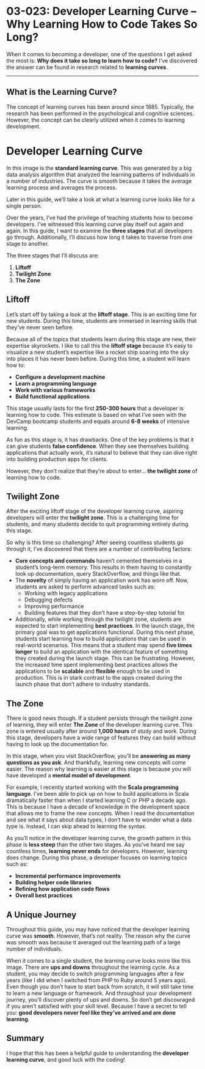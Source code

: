 # 03-023: Developer Learning Curve – Why Learning How to Code Takes So Long?

When it comes to becoming a developer, one of the questions I get asked the most is: **Why does it take so long to learn how to code?** I’ve discovered the answer can be found in research related to **learning curves**.

---

## What is the Learning Curve?

The concept of learning curves has been around since 1885. Typically, the research has been performed in the psychological and cognitive sciences. However, the concept can be clearly utilized when it comes to learning development.

# Developer Learning Curve



In this image is the **standard learning curve**. This was generated by a big data analysis algorithm that analyzed the learning patterns of individuals in a number of industries. The curve is smooth because it takes the average learning process and averages the process.

Later in this guide, we’ll take a look at what a learning curve looks like for a single person.

Over the years, I’ve had the privilege of teaching students how to become developers. I’ve witnessed this learning curve play itself out again and again. In this guide, I want to examine the **three stages** that all developers go through. Additionally, I’ll discuss how long it takes to traverse from one stage to another.

The three stages that I’ll discuss are:

1. **Liftoff**
2. **Twilight Zone**
3. **The Zone**

## Liftoff



Let’s start off by taking a look at the **liftoff stage**. This is an exciting time for new students. During this time, students are immersed in learning skills that they’ve never seen before.

Because all of the topics that students learn during this stage are new, their expertise skyrockets. I like to call this the **liftoff stage** because it’s easy to visualize a new student’s expertise like a rocket ship soaring into the sky into places it has never been before. During this time, a student will learn how to:

- **Configure a development machine**
- **Learn a programming language**
- **Work with various frameworks**
- **Build functional applications**

This stage usually lasts for the first **250-300 hours** that a developer is learning how to code. This estimate is based on what I’ve seen with the DevCamp bootcamp students and equals around **6-8 weeks** of intensive learning.

As fun as this stage is, it has drawbacks. One of the key problems is that it can give students **false confidence**. When they see themselves building applications that actually work, it’s natural to believe that they can dive right into building production apps for clients.

However, they don’t realize that they’re about to enter… **the twilight zone** of learning how to code.

## Twilight Zone



After the exciting liftoff stage of the developer learning curve, aspiring developers will enter the **twilight zone**. This is a challenging time for students, and many students decide to quit programming entirely during this stage.

So why is this time so challenging? After seeing countless students go through it, I’ve discovered that there are a number of contributing factors:

- **Core concepts and commands** haven’t cemented themselves in a student’s long-term memory. This results in them having to constantly look up documentation, query StackOverflow, and things like that.
- The **novelty** of simply having an application work has worn off. Now, students are asked to perform advanced tasks such as:
  - Working with legacy applications
  - Debugging defects
  - Improving performance
  - Building features that they don’t have a step-by-step tutorial for
- Additionally, while working through the twilight zone, students are expected to start implementing **best practices**. In the launch stage, the primary goal was to get applications functional. During this next phase, students start learning how to build applications that can be used in real-world scenarios. This means that a student may spend **five times longer** to build an application with the identical feature of something they created during the launch stage. This can be frustrating. However, the increased time spent implementing best practices allows the applications to be **scalable** and **flexible** enough to be used in production. This is in stark contrast to the apps created during the launch phase that don’t adhere to industry standards.

## The Zone



There is good news though. If a student persists through the twilight zone of learning, they will enter **The Zone** of the developer learning curve. This zone is entered usually after around **1,000 hours** of study and work. During this stage, developers have a wide range of features they can build without having to look up the documentation for.

In this stage, when you visit StackOverflow, you’ll be **answering as many questions as you ask**. And thankfully, learning new concepts will come easier. The reason why learning is easier at this stage is because you will have developed a **mental model of development**.

For example, I recently started working with the **Scala programming language**. I’ve been able to pick up on how to build applications in Scala dramatically faster than when I started learning C or PHP a decade ago. This is because I have a decade of knowledge in the development space that allows me to frame the new concepts. When I read the documentation and see what it says about data types, I don’t have to wonder what a data type is. Instead, I can skip ahead to learning the syntax.

As you’ll notice in the developer learning curve, the growth pattern in this phase is **less steep** than the other two stages. As you’ve heard me say countless times, **learning never ends** for developers. However, learning does change. During this phase, a developer focuses on learning topics such as:

- **Incremental performance improvements**
- **Building helper code libraries**
- **Refining how application code flows**
- **Overall best practices**

## A Unique Journey



Throughout this guide, you may have noticed that the developer learning curve was **smooth**. However, that’s not reality. The reason why the curve was smooth was because it averaged out the learning path of a large number of individuals.

When it comes to a single student, the learning curve looks more like this image. There are **ups and downs** throughout the learning cycle. As a student, you may decide to switch programming languages after a few years (like I did when I switched from PHP to Ruby around 5 years ago). Even though you don’t have to start back from scratch, it will still take time to learn a new language or framework. And throughout your development journey, you’ll discover plenty of ups and downs. So don’t get discouraged if you aren’t satisfied with your skill level. Because I have a secret to tell you: **good developers never feel like they’ve arrived and are done learning**.

## Summary

I hope that this has been a helpful guide to understanding the **developer learning curve**, and good luck with the coding!
